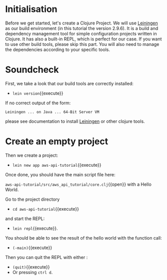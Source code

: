 # Initialisation
Before we get started, let's create a Clojure Project.
We will use [Leiningen](https://leiningen.org/) as our build environment (in this tutorial the version 2.9.6). It is a build and dependency management tool for simple configuration projects written in Clojure. It has also a built-in REPL, which is perfect for our case.
If you want to use other build tools, please skip this part.
You will also need to manage the dependencies according to your specific tools.

# Soundcheck

First, we take a look that our build tools are correctly installed:
- `lein version`{{execute}}

If no correct output of the form:

`Leiningen ... on Java ... 64-Bit Server VM`

please see documentation to install [Leiningen](https://leiningen.org/) or other clojure tools.

# Create an empty project

Then we create a project:
- `lein new app aws-api-tutorial`{{execute}}

Once done, you should have the main script file here:

`aws-api-tutorial/src/aws_api_tutorial/core.clj`{{open}} with a Hello World.

Go to the project directory
- `cd aws-api-tutorial`{{execute}}

and start the REPL:
- `lein repl`{{execute}}.

You should be able to see the result of the hello world with the function call:
- `(-main)`{{execute}}

Then you can quit the REPL with either :
- `(quit)`{{execute}}
- Or pressing `ctrl d`.
